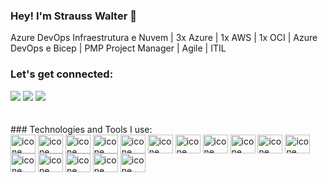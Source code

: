 ### Hey! I'm Strauss Walter 👋

Azure DevOps
Infraestrutura e Nuvem | 3x Azure | 1x AWS | 1x OCI | Azure DevOps e Bicep | PMP Project Manager | Agile | ITIL




<!-- <div>
 <img height="180em" src="https://github-readme-stats.vercel.app/api?username=strausswalter&show_icons=true&theme=dark"/>
 <img height="180em" src="https://github-readme-stats.vercel.app/api/top-langs/?username=strausswalter&layout=compact&theme=dark"/>
 </div> -->
 

 
 
 
 
 ### Let's get connected:
<div>
<a href="https://api.whatsapp.com/send?phone=5521989211938"><img src="https://img.shields.io/badge/WhatsApp-25D366?style=for-the-badge&logo=whatsapp&logoColor=white" target="_ blank"></a>
<a href="https://www.linkedin.com/in/strausswalter" target="_blank"> <img src="https://img.shields.io/badge/LinkedIn-0077B5?style=for-the-badge&logo=linkedin&logoColor=white" target="_ blank"></a>
<a href="mailto:strausswalter@gmail.com"><img src="https://img.shields.io/badge/Gmail-D14836?style=for-the-badge&logo=gmail&logoColor=white" target="_ blank"></a>
</div>

        
 
 <br>
 <br>
  ### Technologies and Tools I use:
  
<div>
<img align="center" alt="icone azure" height="30" width="40" src="https://cdn.jsdelivr.net/gh/devicons/devicon/icons/azure/azure-original.svg" />
<img align="center" alt="icone devops" height="30" width="40" src="https://cdn.jsdelivr.net/gh/devicons/devicon/icons/devops/devops.svg" />
<img align="center" alt="icone html" height="30" width="40" src="https://cdn.jsdelivr.net/gh/devicons/devicon/icons/html5/html5-original.svg" />
<img align="center" alt="icone css" height="30" width="40" src="https://cdn.jsdelivr.net/gh/devicons/devicon/icons/css3/css3-original.svg" />
<img align="center" alt="icone Javascript" height="30" width="40" src="https://cdn.jsdelivr.net/gh/devicons/devicon/icons/javascript/javascript-original.svg" />
<img align="center" alt="icone html" height="30" width="40" src="https://cdn.jsdelivr.net/gh/devicons/devicon/icons/bootstrap/bootstrap-original.svg" />        
<img align="center" alt="icone html" height="30" width="40" src="https://cdn.jsdelivr.net/gh/devicons/devicon/icons/react/react-original.svg" />              
<img align="center" alt="icone html" height="30" width="40" src="https://cdn.jsdelivr.net/gh/devicons/devicon/icons/nextjs/nextjs-original.svg" />   
<img align="center" alt="icone html" height="30" width="40" src="https://cdn.jsdelivr.net/gh/devicons/devicon/icons/nodejs/nodejs-original.svg" />
<img align="center" alt="icone html" height="30" width="40" src="https://cdn.jsdelivr.net/gh/devicons/devicon/icons/express/express-original.svg" />
<img align="center" alt="icone html" height="30" width="40" src="https://cdn.jsdelivr.net/gh/devicons/devicon/icons/mysql/mysql-original.svg" />
<img align="center" alt="icone html" height="30" width="40" src="https://cdn.jsdelivr.net/gh/devicons/devicon/icons/materialui/materialui-original.svg" />
<img align="center" alt="icone html" height="30" width="40" src="https://cdn.jsdelivr.net/gh/devicons/devicon/icons/firebase/firebase-plain.svg" />
<img align="center" alt="icone html" height="30" width="40" src="https://cdn.jsdelivr.net/gh/devicons/devicon/icons/figma/figma-original.svg" />
<img align="center" alt="icone html" height="30" width="40" src="https://cdn.jsdelivr.net/gh/devicons/devicon/icons/xd/xd-plain.svg" />
<img align="center" alt="icone html" height="30" width="40" src="https://cdn.jsdelivr.net/gh/devicons/devicon/icons/github/github-original.svg" /> 





  
